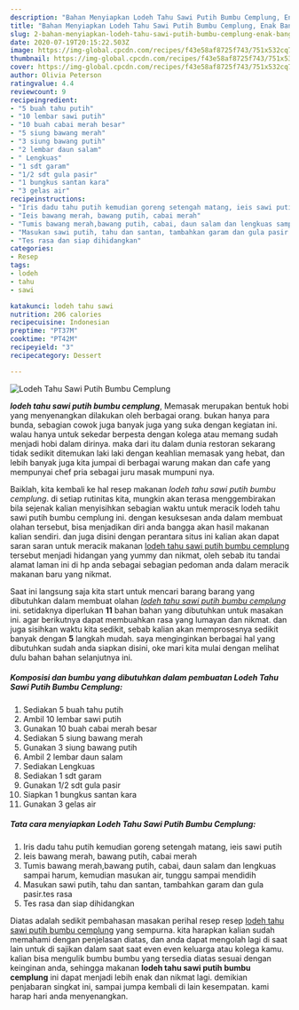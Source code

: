 ```yaml
---
description: "Bahan Menyiapkan Lodeh Tahu Sawi Putih Bumbu Cemplung, Enak Banget"
title: "Bahan Menyiapkan Lodeh Tahu Sawi Putih Bumbu Cemplung, Enak Banget"
slug: 2-bahan-menyiapkan-lodeh-tahu-sawi-putih-bumbu-cemplung-enak-banget
date: 2020-07-19T20:15:22.503Z
image: https://img-global.cpcdn.com/recipes/f43e58af8725f743/751x532cq70/lodeh-tahu-sawi-putih-bumbu-cemplung-foto-resep-utama.jpg
thumbnail: https://img-global.cpcdn.com/recipes/f43e58af8725f743/751x532cq70/lodeh-tahu-sawi-putih-bumbu-cemplung-foto-resep-utama.jpg
cover: https://img-global.cpcdn.com/recipes/f43e58af8725f743/751x532cq70/lodeh-tahu-sawi-putih-bumbu-cemplung-foto-resep-utama.jpg
author: Olivia Peterson
ratingvalue: 4.4
reviewcount: 9
recipeingredient:
- "5 buah tahu putih"
- "10 lembar sawi putih"
- "10 buah cabai merah besar"
- "5 siung bawang merah"
- "3 siung bawang putih"
- "2 lembar daun salam"
- " Lengkuas"
- "1 sdt garam"
- "1/2 sdt gula pasir"
- "1 bungkus santan kara"
- "3 gelas air"
recipeinstructions:
- "Iris dadu tahu putih kemudian goreng setengah matang, ieis sawi putih"
- "Ieis bawang merah, bawang putih, cabai merah"
- "Tumis bawang merah,bawang putih, cabai, daun salam dan lengkuas sampai harum, kemudian masukan air, tunggu sampai mendidih"
- "Masukan sawi putih, tahu dan santan, tambahkan garam dan gula pasir.tes rasa"
- "Tes rasa dan siap dihidangkan"
categories:
- Resep
tags:
- lodeh
- tahu
- sawi

katakunci: lodeh tahu sawi 
nutrition: 206 calories
recipecuisine: Indonesian
preptime: "PT37M"
cooktime: "PT42M"
recipeyield: "3"
recipecategory: Dessert

---
```



![Lodeh Tahu Sawi Putih Bumbu Cemplung](https://img-global.cpcdn.com/recipes/f43e58af8725f743/751x532cq70/lodeh-tahu-sawi-putih-bumbu-cemplung-foto-resep-utama.jpg)

<b><i>lodeh tahu sawi putih bumbu cemplung</i></b>, Memasak merupakan bentuk hobi yang menyenangkan dilakukan oleh berbagai orang. bukan hanya para bunda, sebagian cowok juga banyak juga yang suka dengan kegiatan ini. walau hanya untuk sekedar berpesta dengan kolega atau memang sudah menjadi hobi dalam dirinya. maka dari itu dalam dunia restoran sekarang tidak sedikit ditemukan laki laki dengan keahlian memasak yang hebat, dan lebih banyak juga kita jumpai di berbagai warung makan dan cafe yang mempunyai chef pria sebagai juru masak mumpuni nya.

Baiklah, kita kembali ke hal resep makanan <i>lodeh tahu sawi putih bumbu cemplung</i>. di setiap rutinitas kita, mungkin akan terasa menggembirakan bila sejenak kalian menyisihkan sebagian waktu untuk meracik lodeh tahu sawi putih bumbu cemplung ini. dengan kesuksesan anda dalam membuat olahan tersebut, bisa menjadikan diri anda bangga akan hasil makanan kalian sendiri. dan juga disini dengan perantara situs ini kalian akan dapat saran saran untuk meracik makanan <u>lodeh tahu sawi putih bumbu cemplung</u> tersebut menjadi hidangan yang yummy dan nikmat, oleh sebab itu tandai alamat laman ini di hp anda sebagai sebagian pedoman anda dalam meracik makanan baru yang nikmat.




Saat ini langsung saja kita start untuk mencari barang barang yang dibutuhkan dalam membuat olahan <u><i>lodeh tahu sawi putih bumbu cemplung</i></u> ini. setidaknya diperlukan <b>11</b> bahan bahan yang dibutuhkan untuk masakan ini. agar berikutnya dapat membuahkan rasa yang lumayan dan nikmat. dan juga sisihkan waktu kita sedikit, sebab kalian akan memprosesnya sedikit banyak dengan <b>5</b> langkah mudah. saya menginginkan berbagai hal yang dibutuhkan sudah anda siapkan disini, oke mari kita mulai dengan melihat dulu bahan bahan selanjutnya ini.

<!--inarticleads1-->

##### Komposisi dan bumbu yang dibutuhkan dalam pembuatan Lodeh Tahu Sawi Putih Bumbu Cemplung:

1. Sediakan 5 buah tahu putih
1. Ambil 10 lembar sawi putih
1. Gunakan 10 buah cabai merah besar
1. Sediakan 5 siung bawang merah
1. Gunakan 3 siung bawang putih
1. Ambil 2 lembar daun salam
1. Sediakan  Lengkuas
1. Sediakan 1 sdt garam
1. Gunakan 1/2 sdt gula pasir
1. Siapkan 1 bungkus santan kara
1. Gunakan 3 gelas air




<!--inarticleads2-->

##### Tata cara menyiapkan Lodeh Tahu Sawi Putih Bumbu Cemplung:

1. Iris dadu tahu putih kemudian goreng setengah matang, ieis sawi putih
1. Ieis bawang merah, bawang putih, cabai merah
1. Tumis bawang merah,bawang putih, cabai, daun salam dan lengkuas sampai harum, kemudian masukan air, tunggu sampai mendidih
1. Masukan sawi putih, tahu dan santan, tambahkan garam dan gula pasir.tes rasa
1. Tes rasa dan siap dihidangkan




Diatas adalah sedikit pembahasan masakan perihal resep resep <u>lodeh tahu sawi putih bumbu cemplung</u> yang sempurna. kita harapkan kalian sudah memahami dengan penjelasan diatas, dan anda dapat mengolah lagi di saat lain untuk di sajikan dalam saat saat even even keluarga atau kolega kamu. kalian bisa mengulik bumbu bumbu yang tersedia diatas sesuai dengan keinginan anda, sehingga makanan <b>lodeh tahu sawi putih bumbu cemplung</b> ini dapat menjadi lebih enak dan nikmat lagi. demikian penjabaran singkat ini, sampai jumpa kembali di lain kesempatan. kami harap hari anda menyenangkan.
